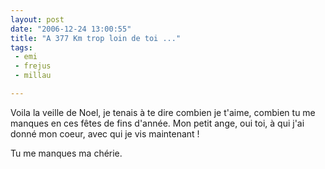 ```yaml
---
layout: post
date: "2006-12-24 13:00:55"
title: "A 377 Km trop loin de toi ..."
tags:
 - emi
 - frejus
 - millau

---
```


Voila la veille de Noel, je tenais à te dire combien je t'aime, combien tu me manques en ces fêtes de fins d'année. Mon petit ange, oui toi, à qui j'ai donné mon coeur, avec qui je vis maintenant !

Tu me manques ma chérie.
